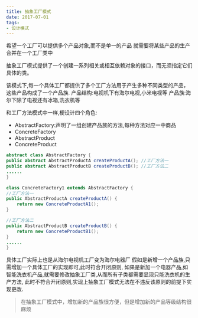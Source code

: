 ```yaml
---
title: 抽象工厂模式
date: 2017-07-01
tags:
- 设计模式
---
```


希望一个工厂可以提供多个产品对象,而不是单一的产品
就需要将某些产品的生产合并在一个工厂类中


抽象工厂模式提供了一个创建一系列相关或相互依赖对象的接口，而无须指定它们具体的类。


该模式下,每一个具体工厂都提供了多个工厂方法用于产生多种不同类型的产品，这些产品构成了一个产品族.
产品结构:电视机下有海尔电视,小米电视等
产品族:海尔下除了电视还有冰箱,洗衣机等

和工厂方法模式中一样,梗设计四个角色:

* AbstractFactory:声明了一组创建产品族的方法,每种方法对应一中商品
* ConcreteFactory
* AbstractProduct
* ConcreteProduct

```java
abstract class AbstractFactory {
public abstract AbstractProductA createProductA(); //工厂方法一
public abstract AbstractProductB createProductB(); //工厂方法二
......
}
```
```java
class ConcreteFactory1 extends AbstractFactory {
//工厂方法一
public AbstractProductA createProductA() {
    return new ConcreteProductA1();
}

//工厂方法二
public AbstractProductB createProductB() {
    return new ConcreteProductB1();
}
......
}
```

具体工厂实际上也是从海尔电视机工厂变为海尔电器厂
假如是新增一个产品族,只需增加一个具体工厂的实现即可,此时符合开闭原则,
如果是新加一个电器产品,如智能洗衣机产品,就需要修改抽象工厂类,从而所有子类都需要显现只能洗衣机的生产方法,
此时不符合开闭原则,实现上抽象工厂模式无法在不违反该原则的前提下实现更改.

> 在抽象工厂模式中，增加新的产品族很方便，但是增加新的产品等级结构很麻烦

